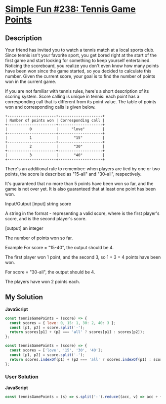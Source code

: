 # [Simple Fun #238: Tennis Game Points](https://www.codewars.com/kata/590942d4efde93886900185a)

## Description

Your friend has invited you to watch a tennis match at a local sports club. Since tennis isn't your favorite sport, you get bored right at the start of the first game and start looking for something to keep yourself entertained. Noticing the scoreboard, you realize you don't even know how many points have been won since the game started, so you decided to calculate this number. Given the current score, your goal is to find the number of points won in the current game.

If you are not familiar with tennis rules, here's a short description of its scoring system. Score calling is unique in tennis: each point has a corresponding call that is different from its point value. The table of points won and corresponding calls is given below.

```
+----------------------+--------------------+
| Number of points won | Corresponding call |
+----------------------+--------------------+
|          0           |      "love"        |
+----------------------+--------------------+
|          1           |       "15"         |
+----------------------+--------------------+
|          2           |       "30"         |
+----------------------+--------------------+
|          3           |       "40"         |
+----------------------+--------------------+
```

There's an additional rule to remember: when players are tied by one or two points, the score is described as "15-all" and "30-all", respectively.

It's guaranteed that no more than 5 points have been won so far, and the game is not over yet. It is also guaranteed that at least one point has been won.

Input/Output
[input] string score

A string in the format <p1>-<p2> representing a valid score, where <p1> is the first player's score, and <p2> is the second player's score.

[output] an integer

The number of points won so far.

Example
For score = "15-40", the output should be 4.

The first player won 1 point, and the second 3, so 1 + 3 = 4 points have been won.

For score = "30-all", the output should be 4.

The players have won 2 points each.

## My Solution

**JavaScript**

```js
const tennisGamePoints = (score) => {
  const scores = { love: 0, 15: 1, 30: 2, 40: 3 };
  const [p1, p2] = score.split('-');
  return scores[p1] + (p2 === 'all' ? scores[p1] : scores[p2]);
};
```

```js
const tennisGamePoints = (score) => {
  const scores = ['love', '15', '30', '40'];
  const [p1, p2] = score.split('-');
  return scores.indexOf(p1) + (p2 === 'all' ? scores.indexOf(p1) : scores.indexOf(p2));
};
```

### User Solution

**JavaScript**

```js
const tennisGamePoints = (s) => s.split('-').reduce((acc, v) => acc + { love: 0, 15: 1, 30: 2, 40: 3, all: acc }[v], 0);
```
